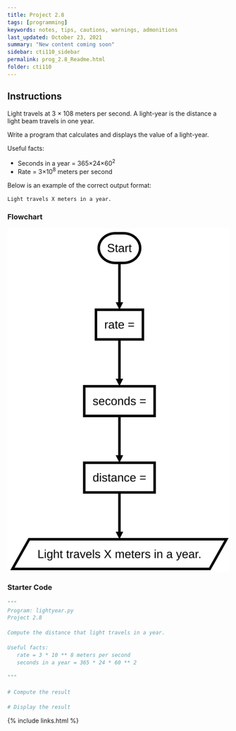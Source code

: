 ```yaml
---
title: Project 2.8
tags: [programming]
keywords: notes, tips, cautions, warnings, admonitions
last_updated: October 23, 2021
summary: "New content coming soon"
sidebar: cti110_sidebar
permalink: prog_2.8_Readme.html
folder: cti110
---
```


<!-- ![under construction](../../images/new-content-coming-soon-web-page-is-under.png) -->

## Instructions

Light travels at 3 × 108 meters per second. A light-year is the distance a light beam travels in one year.

Write a program that calculates and displays the value of a light-year.

Useful facts:

- Seconds in a year = 365×24×60<sup>2</sup>
- Rate = 3×10<sup>8</sup> meters per second

Below is an example of the correct output format:

```text
Light travels X meters in a year.
```

### Flowchart

![light-year flowchart](images/cti110_p_2.8_lightyear.flowchart.svg)

### Starter Code

```python
"""
Program: lightyear.py
Project 2.8

Compute the distance that light travels in a year.

Useful facts:
   rate = 3 * 10 ** 8 meters per second
   seconds in a year = 365 * 24 * 60 ** 2

"""

# Compute the result

# Display the result
```

{% include links.html %}
